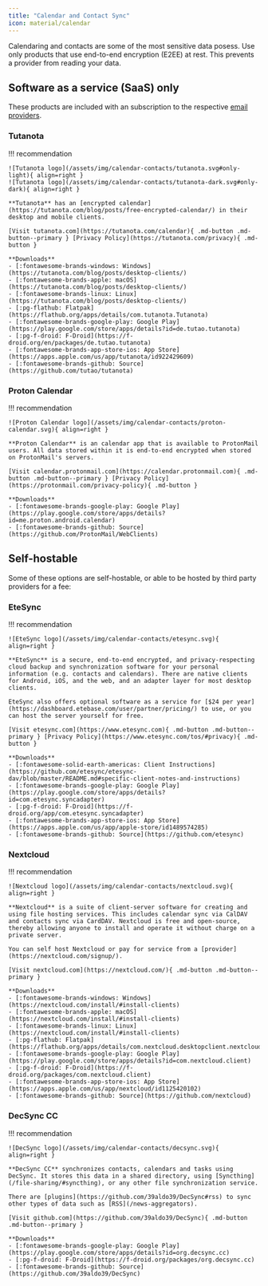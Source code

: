 ```yaml
---
title: "Calendar and Contact Sync"
icon: material/calendar
---
```

Calendaring and contacts are some of the most sensitive data posess. Use only products that use end-to-end encryption (E2EE) at rest. This prevents a provider from reading your data.

## Software as a service (SaaS) only

These products are included with an subscription to the respective [email providers](/email).

### Tutanota

!!! recommendation

    ![Tutanota logo](/assets/img/calendar-contacts/tutanota.svg#only-light){ align=right }
    ![Tutanota logo](/assets/img/calendar-contacts/tutanota-dark.svg#only-dark){ align=right }

    **Tutanota** has an [encrypted calendar](https://tutanota.com/blog/posts/free-encrypted-calendar/) in their desktop and mobile clients.

    [Visit tutanota.com](https://tutanota.com/calendar){ .md-button .md-button--primary } [Privacy Policy](https://tutanota.com/privacy){ .md-button }

    **Downloads**
    - [:fontawesome-brands-windows: Windows](https://tutanota.com/blog/posts/desktop-clients/)
    - [:fontawesome-brands-apple: macOS](https://tutanota.com/blog/posts/desktop-clients/)
    - [:fontawesome-brands-linux: Linux](https://tutanota.com/blog/posts/desktop-clients/)
    - [:pg-flathub: Flatpak](https://flathub.org/apps/details/com.tutanota.Tutanota)
    - [:fontawesome-brands-google-play: Google Play](https://play.google.com/store/apps/details?id=de.tutao.tutanota)
    - [:pg-f-droid: F-Droid](https://f-droid.org/en/packages/de.tutao.tutanota)
    - [:fontawesome-brands-app-store-ios: App Store](https://apps.apple.com/us/app/tutanota/id922429609)
    - [:fontawesome-brands-github: Source](https://github.com/tutao/tutanota)

### Proton Calendar

!!! recommendation

    ![Proton Calendar logo](/assets/img/calendar-contacts/proton-calendar.svg){ align=right }

    **Proton Calendar** is an calendar app that is available to ProtonMail users. All data stored within it is end-to-end encrypted when stored on ProtonMail's servers.

    [Visit calendar.protonmail.com](https://calendar.protonmail.com){ .md-button .md-button--primary } [Privacy Policy](https://protonmail.com/privacy-policy){ .md-button }

    **Downloads**
    - [:fontawesome-brands-google-play: Google Play](https://play.google.com/store/apps/details?id=me.proton.android.calendar)
    - [:fontawesome-brands-github: Source](https://github.com/ProtonMail/WebClients)

## Self-hostable

Some of these options are self-hostable, or able to be hosted by third party providers for a fee:

### EteSync

!!! recommendation

    ![EteSync logo](/assets/img/calendar-contacts/etesync.svg){ align=right }

    **EteSync** is a secure, end-to-end encrypted, and privacy-respecting cloud backup and synchronization software for your personal information (e.g. contacts and calendars). There are native clients for Android, iOS, and the web, and an adapter layer for most desktop clients.

    EteSync also offers optional software as a service for [$24 per year](https://dashboard.etebase.com/user/partner/pricing/) to use, or you can host the server yourself for free.

    [Visit etesync.com](https://www.etesync.com){ .md-button .md-button--primary } [Privacy Policy](https://www.etesync.com/tos/#privacy){ .md-button }

    **Downloads**
    - [:fontawesome-solid-earth-americas: Client Instructions](https://github.com/etesync/etesync-dav/blob/master/README.md#specific-client-notes-and-instructions)
    - [:fontawesome-brands-google-play: Google Play](https://play.google.com/store/apps/details?id=com.etesync.syncadapter)
    - [:pg-f-droid: F-Droid](https://f-droid.org/app/com.etesync.syncadapter)
    - [:fontawesome-brands-app-store-ios: App Store](https://apps.apple.com/us/app/apple-store/id1489574285)
    - [:fontawesome-brands-github: Source](https://github.com/etesync)

### Nextcloud

!!! recommendation

    ![Nextcloud logo](/assets/img/calendar-contacts/nextcloud.svg){ align=right }

    **Nextcloud** is a suite of client-server software for creating and using file hosting services. This includes calendar sync via CalDAV and contacts sync via CardDAV. Nextcloud is free and open-source, thereby allowing anyone to install and operate it without charge on a private server.

    You can self host Nextcloud or pay for service from a [provider](https://nextcloud.com/signup/).

    [Visit nextcloud.com](https://nextcloud.com/){ .md-button .md-button--primary }

    **Downloads**
    - [:fontawesome-brands-windows: Windows](https://nextcloud.com/install/#install-clients)
    - [:fontawesome-brands-apple: macOS](https://nextcloud.com/install/#install-clients)
    - [:fontawesome-brands-linux: Linux](https://nextcloud.com/install/#install-clients)
    - [:pg-flathub: Flatpak](https://flathub.org/apps/details/com.nextcloud.desktopclient.nextcloud)
    - [:fontawesome-brands-google-play: Google Play](https://play.google.com/store/apps/details?id=com.nextcloud.client)
    - [:pg-f-droid: F-Droid](https://f-droid.org/packages/com.nextcloud.client)
    - [:fontawesome-brands-app-store-ios: App Store](https://apps.apple.com/us/app/nextcloud/id1125420102)
    - [:fontawesome-brands-github: Source](https://github.com/nextcloud)

### DecSync CC

!!! recommendation

    ![DecSync logo](/assets/img/calendar-contacts/decsync.svg){ align=right }

    **DecSync CC** synchronizes contacts, calendars and tasks using DecSync. It stores this data in a shared directory, using [Syncthing](/file-sharing/#syncthing), or any other file synchronization service.

    There are [plugins](https://github.com/39aldo39/DecSync#rss) to sync other types of data such as [RSS](/news-aggregators).

    [Visit github.com](https://github.com/39aldo39/DecSync){ .md-button .md-button--primary }

    **Downloads**
    - [:fontawesome-brands-google-play: Google Play](https://play.google.com/store/apps/details?id=org.decsync.cc)
    - [:pg-f-droid: F-Droid](https://f-droid.org/packages/org.decsync.cc)
    - [:fontawesome-brands-github: Source](https://github.com/39aldo39/DecSync)
